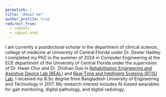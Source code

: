 ```yaml
---
permalink: /
title: "About me"
author_profile: true
redirect_from: 
  - /about/
  - /about.html
---
```


I am currently a postdoctoral scholar in the department of clinical science, college of medicine at University of Central Florida under Dr. Dexter Hadley. I completed my PhD in the summer of 2024 in Computer Engineering at the ECE department of the University of Central Florida under the supervision of Dr. Hwan Choi and Dr. Zhishan Guo in [Rehabilitation Engineering and Assistive Device Lab (REAL)](https://mae.ucf.edu/REAL/) and [Real-Time and Intelligent Systems (RTIS) Lab](https://zguo32.wordpress.ncsu.edu/sample-page/). I received my B.Sc degree from Bangladesh University of Engineering and Technology in 2017. My research interest includes AI-based wearables for gait monitoring, digital pathology, and digital radiology. 

